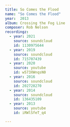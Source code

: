 ```yaml
---
title: So Comes the Flood
name: "So Comes the Flood"
year:  2013
album: Crossing the Fog Line
composer: Rob Nelson
recordingz:
  - year: 2021
    source: soundcloud
    id: 1130975644 
  - year: 2019
    source: soundcloud
    id: 715707439
  - year: 2020
    source: youtube
    id: w573XWnqsN0
  - year: 2016
    source: soundcloud
    id: 202728270
  - year: 2014
    source: soundcloud
    id: 136435109
  - year: 2013
    source: youtube 
    id: iRWlSfeT_q4

---
```


